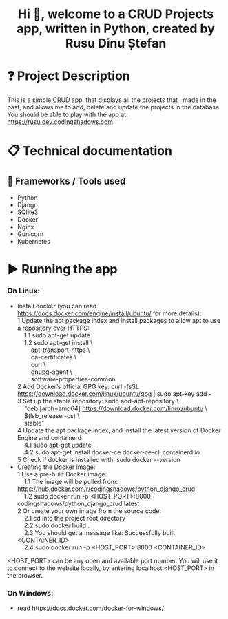 <h1 align="center">Hi 👋, welcome to a CRUD Projects app, written in Python, created by Rusu Dinu Ștefan</h1>

# ❓ Project Description

This is a simple CRUD app, that displays all the projects that I made in the past, and allows me to add, delete and
update the projects in the database. You should be able to play with the app at: https://rusu.dev.codingshadows.com

# 📋 Technical documentation

## 🧰 Frameworks / Tools used

* Python
* Django
* SQlite3
* Docker
* Nginx
* Gunicorn
* Kubernetes

# ▶️ Running the app
### On Linux: 
* Install docker (you can read https://docs.docker.com/engine/install/ubuntu/ for more details):   
  1 Update the apt package index and install packages to allow apt to use a repository over HTTPS:  
    &nbsp;&nbsp;&nbsp;&nbsp;1.1 sudo apt-get update  
    &nbsp;&nbsp;&nbsp;&nbsp;1.2 sudo apt-get install \  
    &nbsp;&nbsp;&nbsp;&nbsp;&nbsp;&nbsp;&nbsp;&nbsp;apt-transport-https \  
    &nbsp;&nbsp;&nbsp;&nbsp;&nbsp;&nbsp;&nbsp;&nbsp;ca-certificates \  
    &nbsp;&nbsp;&nbsp;&nbsp;&nbsp;&nbsp;&nbsp;&nbsp;curl \  
    &nbsp;&nbsp;&nbsp;&nbsp;&nbsp;&nbsp;&nbsp;&nbsp;gnupg-agent \  
    &nbsp;&nbsp;&nbsp;&nbsp;&nbsp;&nbsp;&nbsp;&nbsp;software-properties-common  
  2 Add Docker’s official GPG key: curl -fsSL https://download.docker.com/linux/ubuntu/gpg | sudo apt-key add -  
  3 Set up the stable repository: sudo add-apt-repository \  
   &nbsp;&nbsp;&nbsp;&nbsp;"deb [arch=amd64] https://download.docker.com/linux/ubuntu \  
   &nbsp;&nbsp;&nbsp;&nbsp;$(lsb_release -cs) \  
   &nbsp;&nbsp;&nbsp;&nbsp;stable"  
  4 Update the apt package index, and install the latest version of Docker Engine and containerd  
    &nbsp;&nbsp;&nbsp;&nbsp;4.1 sudo apt-get update  
    &nbsp;&nbsp;&nbsp;&nbsp;4.2 sudo apt-get install docker-ce docker-ce-cli containerd.io  
  5 Check if docker is installed with: sudo docker --version  
* Creating the Docker image:  
  1 Use a pre-built Docker image:  
    &nbsp;&nbsp;&nbsp;&nbsp;1.1 The image will be pulled from: https://hub.docker.com/r/codingshadows/python_django_crud  
    &nbsp;&nbsp;&nbsp;&nbsp;1.2 sudo docker run -p <HOST_PORT>:8000 codingshadows/python_django_crud:latest  
  2 Or create your own image from the source code:  
    &nbsp;&nbsp;&nbsp;&nbsp;2.1 cd into the project root directory  
    &nbsp;&nbsp;&nbsp;&nbsp;2.2 sudo docker build .  
    &nbsp;&nbsp;&nbsp;&nbsp;2.3 You should get a message like: Successfully built <CONTAINER_ID>  
    &nbsp;&nbsp;&nbsp;&nbsp;2.4 sudo docker run -p <HOST_PORT>:8000 <CONTAINER_ID>  
    
<HOST_PORT> can be any open and available port number. You will use it to connect to the website locally, by entering localhost:<HOST_PORT> in the browser.  

### On Windows:
* read https://docs.docker.com/docker-for-windows/  
